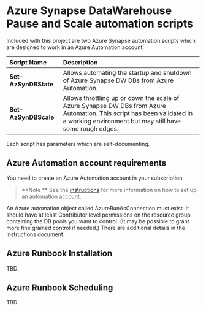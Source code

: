 # Azure Synapse DataWarehouse Pause and Scale automation scripts 

Included with this project are two Azure Synapse automation scripts which are designed to work in an Azure Automation account:

|**Script Name**|**Description**|
|:---|:---|
| **Set-AzSynDBState** | Allows automating the startup and shutdown of Azure Synapse DW DBs from Azure Automation.|
| **Set-AzSynDBScale** | Allows throttling up or down the scale of Azure Synapse DW DBs from Azure Automation. This script has been validated in a working environment but may still have some rough edges.|

Each script has parameters which are self-documenting.

## Azure Automation account requirements
You need to create an Azure Automation account in your subscription.
> **Note ** See the [instructions](instructions.md) for more information on how to set up an automation account.

An Azure automation object called AzureRunAsConnection must exist. It should have at least Contributor level permissions on the resource group containing the DB pools you want to control. (It may be possible to grant more fine grained control if needed.) There are additional details in the instructions document.

## Azure Runbook Installation
TBD

## Azure Runbook Scheduling
TBD
